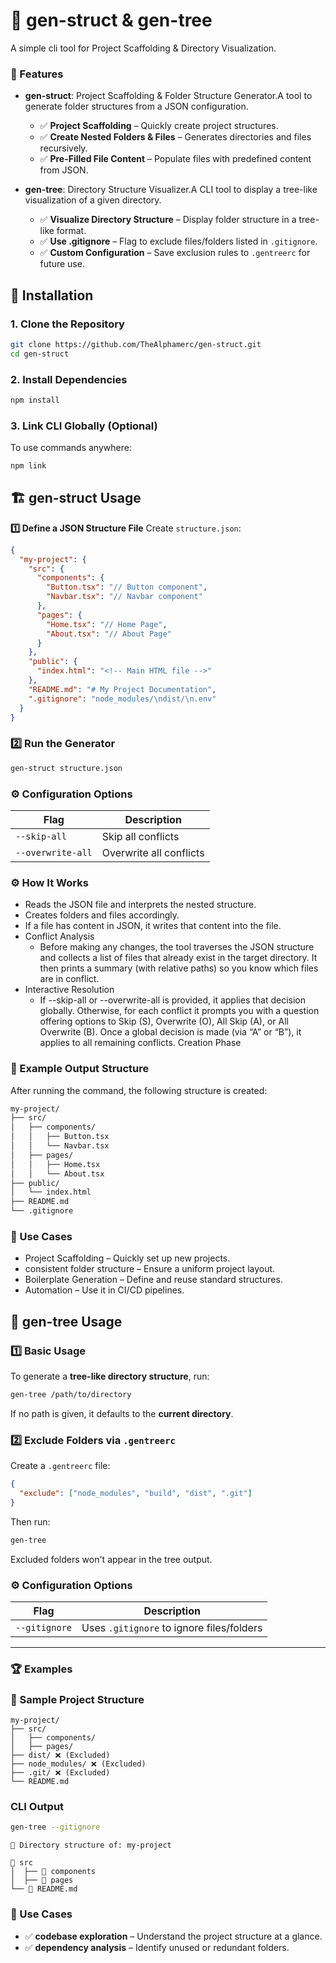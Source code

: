 # 🚀 **gen-struct & gen-tree**
A simple cli tool for Project Scaffolding & Directory Visualization.

### 📌 Features
- **gen-struct**: Project Scaffolding & Folder Structure Generator.A tool to generate folder structures from a JSON configuration.
  - ✅ **Project Scaffolding** – Quickly create project structures.
  - ✅ **Create Nested Folders & Files** – Generates directories and files recursively.
  - ✅ **Pre-Filled File Content** – Populate files with predefined content from JSON.

- **gen-tree**: Directory Structure Visualizer.A CLI tool to display a tree-like visualization of a given directory.
  - ✅ **Visualize Directory Structure** – Display folder structure in a tree-like format.
  - ✅ **Use .gitignore** – Flag to exclude files/folders listed in `.gitignore`.
  - ✅ **Custom Configuration** – Save exclusion rules to `.gentreerc` for future use.



## 🚀 **Installation**
### **1. Clone the Repository**
```sh
git clone https://github.com/TheAlphamerc/gen-struct.git
cd gen-struct
```

### **2. Install Dependencies**
```sh
npm install
```

### **3. Link CLI Globally (Optional)**
To use commands anywhere:
```sh
npm link
```

## 🏗️ **gen-struct Usage**
**1️⃣ Define a JSON Structure File**
Create `structure.json`:
```json
{
  "my-project": {
    "src": {
      "components": {
        "Button.tsx": "// Button component",
        "Navbar.tsx": "// Navbar component"
      },
      "pages": {
        "Home.tsx": "// Home Page",
        "About.tsx": "// About Page"
      }
    },
    "public": {
      "index.html": "<!-- Main HTML file -->"
    },
    "README.md": "# My Project Documentation",
    ".gitignore": "node_modules/\ndist/\n.env"
  }
}
```

### **2️⃣ Run the Generator**
```sh
gen-struct structure.json
```

### ⚙️ **Configuration Options**
| Flag | Description |
|------|-------------|
| `--skip-all` | Skip all conflicts |
| `--overwrite-all` | Overwrite all conflicts |

### ⚙️ How It Works
- Reads the JSON file and interprets the nested structure.
- Creates folders and files accordingly.
- If a file has content in JSON, it writes that content into the file.
- Conflict Analysis
  - Before making any changes, the tool traverses the JSON structure and collects a list of files that already exist in the target directory. It then prints a summary (with relative paths) so you know which files are in conflict.
- Interactive Resolution
  - If --skip-all or --overwrite-all is provided, it applies that decision globally.
Otherwise, for each conflict it prompts you with a question offering options to Skip (S), Overwrite (O), All Skip (A), or All Overwrite (B).
Once a global decision is made (via “A” or “B”), it applies to all remaining conflicts.
Creation Phase

### 📂 Example Output Structure
After running the command, the following structure is created:
``` sh
my-project/
├── src/
│   ├── components/
│   │   ├── Button.tsx
│   │   └── Navbar.tsx
│   ├── pages/
│   │   ├── Home.tsx
│   │   └── About.tsx
├── public/
│   └── index.html
├── README.md
└── .gitignore

```

### 🎯 Use Cases
- Project Scaffolding – Quickly set up new projects.
- consistent folder structure – Ensure a uniform project layout.
- Boilerplate Generation – Define and reuse standard structures.
- Automation – Use it in CI/CD pipelines.


## 🌳 **gen-tree Usage**
### **1️⃣ Basic Usage**
To generate a **tree-like directory structure**, run:
```sh
gen-tree /path/to/directory
```
If no path is given, it defaults to the **current directory**.

### **2️⃣ Exclude Folders via `.gentreerc`**
Create a `.gentreerc` file:
```json
{
  "exclude": ["node_modules", "build", "dist", ".git"]
}
```
Then run:
```sh
gen-tree
```
Excluded folders won't appear in the tree output.

### ⚙️ **Configuration Options**
| Flag | Description |
|------|-------------|
| `--gitignore` | Uses `.gitignore` to ignore files/folders |

---

### 🏆 **Examples**
### **📂 Sample Project Structure**
```
my-project/
├── src/
│   ├── components/
│   ├── pages/
├── dist/ ❌ (Excluded)
├── node_modules/ ❌ (Excluded)
├── .git/ ❌ (Excluded)
└── README.md
```

### **CLI Output**
```sh
gen-tree --gitignore
```
```
📁 Directory structure of: my-project

📂 src
│  ├── 📂 components
│  ├── 📂 pages
└── 📄 README.md
```
### 🎯 Use Cases
- ✅ **codebase exploration** – Understand the project structure at a glance.
- ✅ **dependency analysis** – Identify unused or redundant folders.
